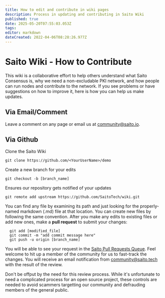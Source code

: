 ```yaml
---
title: How to edit and contribute in wiki pages
description: Process in updating and contributing in Saito Wiki
published: true
date: 2025-05-20T07:55:03.053Z
tags: 
editor: markdown
dateCreated: 2022-04-06T08:28:26.977Z
---
```


# Saito Wiki - How to Contribute

This wiki is a collaborative effort to help others understand what Saito Consensus is, why we need a non-excludable PKI network, and how people can run nodes and contribute to the network. If you see problems or have suggestions on how to improve it, here is how you can help us make updates.

## Via Email/Comment

Leave a comment on any page or email us at community@saito.io.

## Via Github

Clone the Saito Wiki

```git clone https://github.com/<YourUserName>/demo```

Create a new branch for your edits

```git checkout -b [branch_name]```

Ensures our repository gets notified of your updates

```git remote add upstream https://github.com/SaitoTech/wiki.git```

You can find any file by examining its path and just looking for the properly-named markdown (.md) file at that location. You can create new files by following the same convention. After you make any edits to existing files or add new ones, make a **pull request** to submit your changes:

```
  git add [modified_file]
  git commit -m "add commit message here"
  git push -u origin [branch_name]
```

You will be able to see your request in the [Saito Pull Requests Queue](https://github.com/SaitoTech/wiki/pulls). Feel welcome to hit up a member of the community for us to fast-track the changes. You will receive an email notification from community@saito.tech with the result of the review.

Don't be offput by the need for this review process. While it's unfortunate to need a complicated process for an open source project, these controls are needed to avoid scammers targetting our community and defrauding members of the general public.